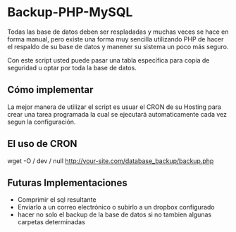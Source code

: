 # Backup-PHP-MySQL

Todas las base de datos deben ser respladadas y muchas veces se hace en forma manual, pero existe una forma muy sencilla utilizando PHP de hacer el respaldo de su base de datos y manener su sistema un poco más seguro.


Con este script usted puede pasar una tabla específica para copia de seguridad u optar por toda la base de datos.

## Cómo implementar

La mejor manera de utilizar el script es usuar el CRON de su Hosting para crear una tarea programada la cual se ejecutará automaticamente cada vez segun la configuración.


## El uso de CRON

wget -O / dev / null http://your-site.com/database_backup/backup.php

## Futuras Implementaciones

 - Comprimir el sql resultante
 - Enviarlo a un correo electrónico o subirlo a un dropbox configurado
 - hacer no solo el backup de la base de datos si no tambien algunas carpetas determinadas
